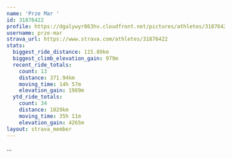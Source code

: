 ```yaml
---
name: 'Prze Mar '
id: 31876422
profile: https://dgalywyr863hv.cloudfront.net/pictures/athletes/31876422/22548952/3/large.jpg
username: prze-mar
strava_url: https://www.strava.com/athletes/31876422
stats:
  biggest_ride_distance: 115.89km
  biggest_climb_elevation_gain: 979m
  recent_ride_totals:
    count: 13
    distance: 371.94km
    moving_time: 14h 57m
    elevation_gain: 1989m
  ytd_ride_totals:
    count: 34
    distance: 1029km
    moving_time: 35h 11m
    elevation_gain: 4265m
layout: strava_member
--- 
```

...
